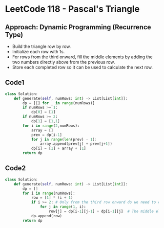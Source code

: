 # LeetCode 118 - Pascal's Triangle

## Approach: Dynamic Programming (Recurrence Type)

- Build the triangle row by row.
- Initialize each row with 1s.
- For rows from the third onward, fill the middle elements by adding the two numbers directly above from the previous row.
- Store each completed row so it can be used to calculate the next row.

## Code1

```python
class Solution:
    def generate(self, numRows: int) -> List[List[int]]:
        dp = [[] for _ in range(numRows)]
        if numRows >= 1:
            dp[0] = [1]
        if numRows >= 2:
            dp[1] = [1,1]
        for i in range(2,numRows):
            array = []
            prev = dp[i-1]
            for j in range(len(prev) - 1):
                array.append(prev[j] + prev[j+1])
            dp[i] = [1] + array + [1]
        return dp
```

## Code2

```python
class Solution:
    def generate(self, numRows: int) -> List[List[int]]:
        dp = []
        for i in range(numRows):
            row = [1] * (i + 1)
            if i >= 2: # Only from the third row onward do we need to calculate the middle elements.
                for j in range(1, i):
                    row[j] = dp[i-1][j-1] + dp[i-1][j]  # The middle elements are obtained by adding adjacent numbers from the previous row.
            dp.append(row)
        return dp
```




